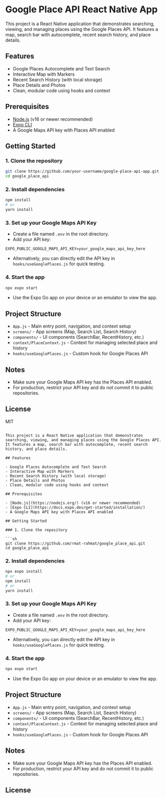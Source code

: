 # Google Place API React Native App

This project is a React Native application that demonstrates searching, viewing, and managing places using the Google Places API. It features a map, search bar with autocomplete, recent search history, and place details.

## Features

- Google Places Autocomplete and Text Search
- Interactive Map with Markers
- Recent Search History (with local storage)
- Place Details and Photos
- Clean, modular code using hooks and context

## Prerequisites

- [Node.js](https://nodejs.org/) (v16 or newer recommended)
- [Expo CLI](https://docs.expo.dev/get-started/installation/)
- A Google Maps API key with Places API enabled

## Getting Started

### 1. Clone the repository

```sh
git clone https://github.com/your-username/google-place-api-app.git
cd google_place_api
```

### 2. Install dependencies

```sh
npm install
# or
yarn install
```

### 3. Set up your Google Maps API Key

- Create a file named `.env` in the root directory.
- Add your API key:

```
EXPO_PUBLIC_GOOGLE_MAPS_API_KEY=your_google_maps_api_key_here
```

- Alternatively, you can directly edit the API key in `hooks/useGooglePlaces.js` for quick testing.

### 4. Start the app

```sh
npx expo start
```

- Use the Expo Go app on your device or an emulator to view the app.

## Project Structure

- `App.js` - Main entry point, navigation, and context setup
- `screens/` - App screens (Map, Search List, Search History)
- `components/` - UI components (SearchBar, RecentHistory, etc.)
- `context/PlaceContext.js` - Context for managing selected place and history
- `hooks/useGooglePlaces.js` - Custom hook for Google Places API

## Notes

- Make sure your Google Maps API key has the Places API enabled.
- For production, restrict your API key and do not commit it to public repositories.

## License

MIT

```# Google Place API React Native App

This project is a React Native application that demonstrates searching, viewing, and managing places using the Google Places API. It features a map, search bar with autocomplete, recent search history, and place details.

## Features

- Google Places Autocomplete and Text Search
- Interactive Map with Markers
- Recent Search History (with local storage)
- Place Details and Photos
- Clean, modular code using hooks and context

## Prerequisites

- [Node.js](https://nodejs.org/) (v16 or newer recommended)
- [Expo CLI](https://docs.expo.dev/get-started/installation/)
- A Google Maps API key with Places API enabled

## Getting Started

### 1. Clone the repository

```sh
git clone https://github.com/rmat-rahmat/google_place_api.git
cd google_place_api
```

### 2. Install dependencies

```sh
npx expo install
# or
npm install
# or
yarn install
```

### 3. Set up your Google Maps API Key

- Create a file named `.env` in the root directory.
- Add your API key:

```
EXPO_PUBLIC_GOOGLE_MAPS_API_KEY=your_google_maps_api_key_here
```

- Alternatively, you can directly edit the API key in `hooks/useGooglePlaces.js` for quick testing.

### 4. Start the app

```sh
npx expo start
```

- Use the Expo Go app on your device or an emulator to view the app.

## Project Structure

- `App.js` - Main entry point, navigation, and context setup
- `screens/` - App screens (Map, Search List, Search History)
- `components/` - UI components (SearchBar, RecentHistory, etc.)
- `context/PlaceContext.js` - Context for managing selected place and history
- `hooks/useGooglePlaces.js` - Custom hook for Google Places API

## Notes

- Make sure your Google Maps API key has the Places API enabled.
- For production, restrict your API key and do not commit it to public repositories.

## License
